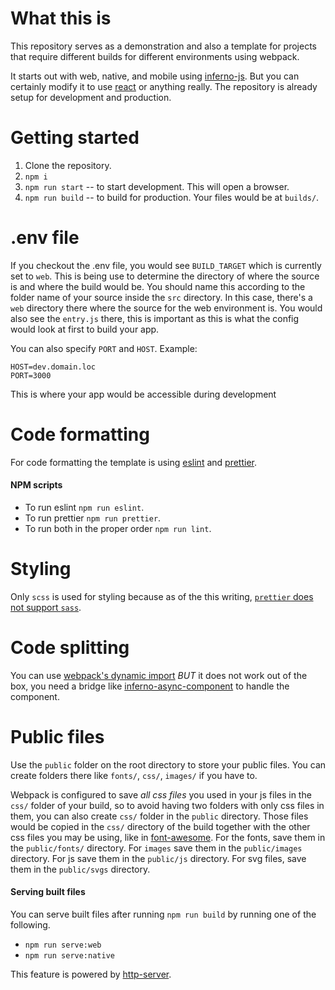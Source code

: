 <!-- @format -->

# What this is

This repository serves as a demonstration and also a template for projects that require different builds for different environments using webpack.

It starts out with web, native, and mobile using [inferno-js](https://github.com/infernojs/inferno). But you can certainly modify it to use [react](https://github.com/facebook/react) or anything really. The repository is already setup for development and production.

# Getting started

1. Clone the repository.
2. `npm i`
3. `npm run start` -- to start development. This will open a browser.
4. `npm run build` -- to build for production. Your files would be at `builds/`.

# .env file

If you checkout the .env file, you would see `BUILD_TARGET` which is currently set to `web`. This is being use to determine the directory of where the source is and where the build would be. You should name this according to the folder name of your source inside the `src` directory. In this case, there's a `web` directory there where the source for the web environment is. You would also see the `entry.js` there, this is important as this is what the config would look at first to build your app.

You can also specify `PORT` and `HOST`. Example:

```
HOST=dev.domain.loc
PORT=3000
```

This is where your app would be accessible during development

# Code formatting

For code formatting the template is using [eslint](https://github.com/eslint/eslint) and [prettier](https://github.com/prettier/prettier).

#### NPM scripts

- To run eslint `npm run eslint`.
- To run prettier `npm run prettier`.
- To run both in the proper order `npm run lint`.

# Styling

Only `scss` is used for styling because as of the this writing, [`prettier` does not support `sass`](https://github.com/prettier/prettier/issues/4948).

# Code splitting

You can use [webpack's dynamic import](https://webpack.js.org/guides/code-splitting/#dynamic-imports) _BUT_ it does not work out of the box, you need a bridge like [inferno-async-component](https://github.com/aprilmintacpineda/inferno-async-component) to handle the component.

# Public files

Use the `public` folder on the root directory to store your public files. You can create folders there like `fonts/`, `css/`, `images/` if you have to.

Webpack is configured to save _all css files_ you used in your js files in the `css/` folder of your build, so to avoid having two folders with only css files in them, you can also create `css/` folder in the `public` directory. Those files would be copied in the `css/` directory of the build together with the other css files you may be using, like in [font-awesome](https://www.npmjs.com/package/font-awesome). For the fonts, save them in the `public/fonts/` directory. For `images` save them in the `public/images` directory. For js save them in the `public/js` directory. For svg files, save them in the `public/svgs` directory.

#### Serving built files

You can serve built files after running `npm run build` by running one of the following.

- `npm run serve:web`
- `npm run serve:native`

This feature is powered by [http-server](https://github.com/indexzero/http-server).
